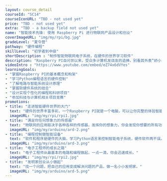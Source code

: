 ```yaml
---
layout: course_detail
courseId: "SC14"
courseIconURL: "TBD - not used yet"
price: "TBD - not used yet"
extra: "TBD - a backup field not used yet"
name: "智能技术先锋: 使用 Raspberry Pi 进行物联网产品设计和创业"
coverImageURL: "img/my/rpi/bg.jpg"
gradeLevel: "夏令营"
pathway: "硬件编程"
skillLevel: "初学者到中级"
shortDescription : "制作智能物联网电子系统，在硬件的世界学习软件"
description: "Raspberry PI自问世以来，受众多计算机发烧友的追捧。别看其外表“娇小”，内“心”却很强大，视频、音频等功能通通皆有，加上编程你可以构建自己的物联网应用系统。"
videoIntro : "https://www.youtube.com/embed/eZ74x6dVYes"
learningGoals:
- "掌握Raspberry PI的基本概念和构架"
- "学习Python编程语言的硬件控制"
- "了解电路与智能系统设计原理"
- "掌握软硬件系统的结合"
- "设计实现个性化的编程和科研项目"
- "参加科技与计算机相关项目竞赛"
promotions:
- title: "走进智能硬件世界的大门"
  text: "硬件的世界丰富多彩，一个Raspberry PI就是一个电脑，可以让你完整的体验智能系统的开发过程。"
  imageURL: "img/my/rpi/rpi1.jpg"
- title: "满足你任何想象力的传感器"
  text: "物联网的应用取决于各种各样的传感器，发挥你的想象力，你会发现你想要的所有功能都可以被传感器所实现。"
  imageURL: "img/my/arduino/ard-2.png"
- title: "编程控制做智能设备"
  text: "软件和程序是硬件的大脑，学习Python语言来控制智能电子系统，硬件软件两不误。"
  imageURL: "img/my/arduino/ard-3.png"
- title: "电子工程师的成长之路"
  text: "电子工程师从最基本的电路和编程做起，一点一滴，你会迅速成长。"
  imageURL: "img/my/rpi/rpi2.jpg"
- title: "发明家创业从小做起"
  text: "找一个问题，把自己的应用变成解决问题的产品，做一名小小发明家。"
  imageURL: "img/my/arduino/ard-5.png"
---
```


